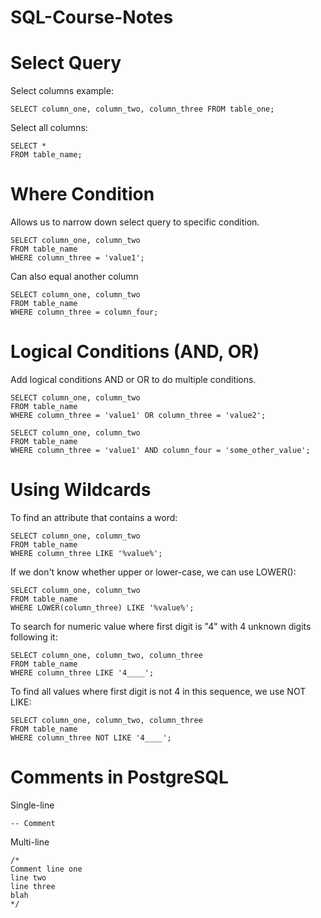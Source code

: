 # SQL-Course-Notes

# Select Query

Select columns example:

```
SELECT column_one, column_two, column_three FROM table_one;
```

Select all columns:

```
SELECT *
FROM table_name;
```


# Where Condition

Allows us to narrow down select query to specific condition. 

```
SELECT column_one, column_two
FROM table_name
WHERE column_three = 'value1';
```

Can also equal another column

```
SELECT column_one, column_two
FROM table_name
WHERE column_three = column_four;
```

# Logical Conditions (AND, OR)

Add logical conditions AND or OR to do multiple conditions. 

```
SELECT column_one, column_two
FROM table_name
WHERE column_three = 'value1' OR column_three = 'value2';
```

```
SELECT column_one, column_two
FROM table_name
WHERE column_three = 'value1' AND column_four = 'some_other_value';
```


# Using Wildcards

To find an attribute that contains a word:

```
SELECT column_one, column_two
FROM table_name
WHERE column_three LIKE '%value%';
```

If we don't know whether upper or lower-case, we can use LOWER():

```
SELECT column_one, column_two
FROM table_name
WHERE LOWER(column_three) LIKE '%value%';
```

To search for numeric value where first digit is "4" with 4 unknown digits following it:

```
SELECT column_one, column_two, column_three
FROM table_name
WHERE column_three LIKE '4____';
```

To find all values where first digit is not 4 in this sequence, we use NOT LIKE:

```
SELECT column_one, column_two, column_three
FROM table_name
WHERE column_three NOT LIKE '4____';
```

# Comments in PostgreSQL

Single-line

```
-- Comment
```

Multi-line

```
/*
Comment line one
line two
line three
blah
*/
```

